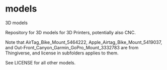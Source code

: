 # models
3D models

Repository for 3D models for 3D Printers, potentially also CNC.

Note that AirTag_Bike_Mount_5464222, Apple_Airtag_Bike_Mount_5419037, and Out-Front_Canyon_Garmin_GoPro_Mount_3332783 are from Thingiverse, and license in subfolders applies to them.

See LICENSE for all other models.
